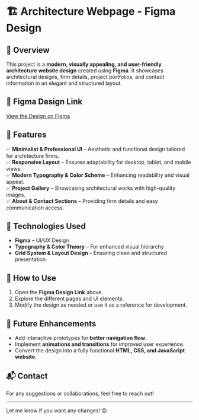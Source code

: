 # 🏗️ Architecture Webpage - Figma Design  

## 📌 Overview  
This project is a **modern, visually appealing, and user-friendly architecture website design** created using **Figma**. It showcases architectural designs, firm details, project portfolios, and contact information in an elegant and structured layout.  

## 🔗 Figma Design Link  
[View the Design on Figma](https://www.figma.com/design/A1rOZegfN3p3Zg5iLCFgPG/Architecture-Webpage?node-id=0-1&t=TSNzytJUyCq7QLwK-1)  

## 🎨 Features  
✅ **Minimalist & Professional UI** – Aesthetic and functional design tailored for architecture firms.  
✅ **Responsive Layout** – Ensures adaptability for desktop, tablet, and mobile views.  
✅ **Modern Typography & Color Scheme** – Enhancing readability and visual appeal.  
✅ **Project Gallery** – Showcasing architectural works with high-quality images.  
✅ **About & Contact Sections** – Providing firm details and easy communication access.  

## 🔧 Technologies Used  
- **Figma** – UI/UX Design  
- **Typography & Color Theory** – For enhanced visual hierarchy  
- **Grid System & Layout Design** – Ensuring clean and structured presentation  

## 📌 How to Use  
1. Open the **Figma Design Link** above.  
2. Explore the different pages and UI elements.  
3. Modify the design as needed or use it as a reference for development.  

## 🚀 Future Enhancements  
- Add interactive prototypes for **better navigation flow**.  
- Implement **animations and transitions** for improved user experience.  
- Convert the design into a fully functional **HTML, CSS, and JavaScript website**.  

## 📬 Contact  
For any suggestions or collaborations, feel free to reach out!  

---

Let me know if you want any changes! 😊  
